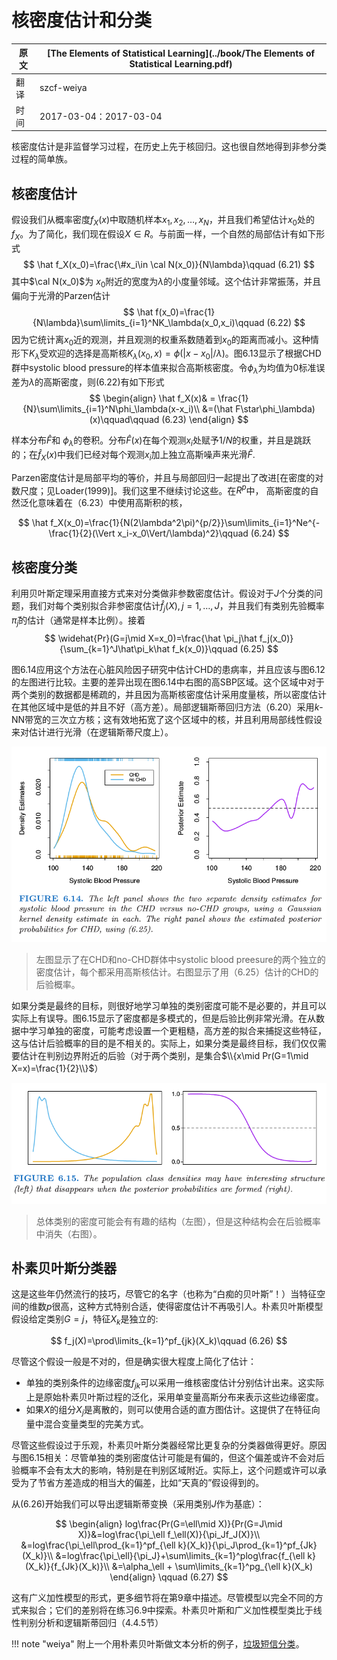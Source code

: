 # 核密度估计和分类

| 原文   | [The Elements of Statistical Learning](../book/The Elements of Statistical Learning.pdf) |
| ---- | ---------------------------------------- |
| 翻译   | szcf-weiya                               |
| 时间   | 2017-03-04：2017-03-04                    |

核密度估计是非监督学习过程，在历史上先于核回归。这也很自然地得到非参分类过程的简单族。

## 核密度估计
假设我们从概率密度$f_X(x)$中取随机样本$x_1,x_2,\ldots,x_N$，并且我们希望估计$x_0$处的$f_X$。为了简化，我们现在假设$X\in R$。与前面一样，一个自然的局部估计有如下形式
$$
\hat f_X(x_0)=\frac{\#x_i\in \cal N(x_0)}{N\lambda}\qquad (6.21)
$$
其中$\cal N(x_0)$为 $x_0$附近的宽度为$\lambda$的小度量邻域。这个估计非常振荡，并且偏向于光滑的Parzen估计
$$
\hat f(x_0)=\frac{1}{N\lambda}\sum\limits_{i=1}^NK_\lambda(x_0,x_i)\qquad (6.22)
$$
因为它统计离$x_0$近的观测，并且观测的权重系数随着到$x_0$的距离而减小。这种情形下$K_\lambda$受欢迎的选择是高斯核$K_\lambda(x_0,x)=\phi(\vert x-x_0\vert/\lambda)$。图6.13显示了根据CHD群中systolic blood pressure的样本值来拟合高斯核密度。令$\phi_\lambda$为均值为0标准误差为$\lambda$的高斯密度，则(6.22)有如下形式
$$
\begin{align}
\hat f_X(x)& = \frac{1}{N}\sum\limits_{i=1}^N\phi_\lambda(x-x_i)\\
&=(\hat F\star\phi_\lambda)(x)\qquad\qquad (6.23)
\end{align}
$$

样本分布$\hat F$和 $\phi_\lambda$的卷积。分布$\hat F(x)$在每个观测$x_i$处赋予$1/N$的权重，并且是跳跃的；在$\hat f_X(x)$中我们已经对每个观测$x_i$加上独立高斯噪声来光滑$\hat F$.

Parzen密度估计是局部平均的等价，并且与局部回归一起提出了改进[在密度的对数尺度；见Loader(1999)]。我们这里不继续讨论这些。在$R^p$中， 高斯密度的自然泛化意味着在（6.23）中使用高斯积的核，

$$
\hat f_X(x_0)=\frac{1}{N(2\lambda^2\pi)^{p/2}}\sum\limits_{i=1}^Ne^{-\frac{1}{2}(\Vert x_i-x_0\Vert/\lambda)^2}\qquad (6.24)
$$

## 核密度分类

利用贝叶斯定理采用直接方式来对分类做非参数密度估计。假设对于$J$个分类的问题，我们对每个类别拟合非参密度估计$\hat f_j(X),j=1,\ldots,J$，并且我们有类别先验概率$\hat \pi_j$的估计（通常是样本比例）。接着
$$
\widehat{Pr}(G=j\mid X=x_0)=\frac{\hat \pi_j\hat f_j(x_0)}{\sum_{k=1}^J\hat\pi_k\hat f_k(x_0)}\qquad (6.25)
$$

图6.14应用这个方法在心脏风险因子研究中估计CHD的患病率，并且应该与图6.12的左图进行比较。主要的差异出现在图6.14中右图的高SBP区域。这个区域中对于两个类别的数据都是稀疏的，并且因为高斯核密度估计采用度量核，所以密度估计在其他区域中是低的并且不好（高方差）。局部逻辑斯蒂回归方法（6.20）采用$k$-NN带宽的三次立方核；这有效地拓宽了这个区域中的核，并且利用局部线性假设来对估计进行光滑（在逻辑斯蒂尺度上）。

![](../img/06/fig6.14.png)

> 左图显示了在CHD和no-CHD群体中systolic blood preesure的两个独立的密度估计，每个都采用高斯核估计。右图显示了用（6.25）估计的CHD的后验概率。

如果分类是最终的目标，则很好地学习单独的类别密度可能不是必要的，并且可以实际上有误导。图6.15显示了密度都是多模式的，但是后验比例非常光滑。在从数据中学习单独的密度，可能考虑设置一个更粗糙，高方差的拟合来捕捉这些特征，这与估计后验概率的目的是不相关的。实际上，如果分类是最终目标，我们仅仅需要估计在判别边界附近的后验（对于两个类别，是集合$\\{x\mid Pr(G=1\mid X=x)=\frac{1}{2}\\}$）

![](../img/06/fig6.15.png)

> 总体类别的密度可能会有有趣的结构（左图），但是这种结构会在后验概率中消失（右图）。

## 朴素贝叶斯分类器

这是这些年仍然流行的技巧，尽管它的名字（也称为“白痴的贝叶斯”！）当特征空间的维数$p$很高，这种方式特别合适，使得密度估计不再吸引人。朴素贝叶斯模型假设给定类别$G=j$，特征$X_k$是独立的:

$$
f_j(X)=\prod\limits_{k=1}^pf_{jk}(X_k)\qquad (6.26)
$$

尽管这个假设一般是不对的，但是确实很大程度上简化了估计：

- 单独的类别条件的边缘密度$f_{jk}$可以采用一维核密度估计分别估计出来。这实际上是原始朴素贝叶斯过程的泛化，采用单变量高斯分布来表示这些边缘密度。
- 如果$X$的组分$X_j$是离散的，则可以使用合适的直方图估计。这提供了在特征向量中混合变量类型的完美方式。

尽管这些假设过于乐观，朴素贝叶斯分类器经常比更复杂的分类器做得更好。原因与图6.15相关：尽管单独的类别密度估计可能是有偏的，但这个偏差或许不会对后验概率不会有太大的影响，特别是在判别区域附近。实际上，这个问题或许可以承受为了节省方差造成的相当大的偏差，比如“天真的”假设得到的。

从(6.26)开始我们可以导出逻辑斯蒂变换（采用类别$J$作为基底）：

$$
\begin{align}
log\frac{Pr(G=\ell\mid X)}{Pr(G=J\mid X)}&=log\frac{\pi_\ell f_\ell(X)}{\pi_Jf_J(X)}\\
&=log\frac{\pi_\ell\prod_{k=1}^pf_{\ell k}(X_k)}{\pi_J\prod_{k=1}^pf_{Jk}(X_k)}\\
&=log\frac{\pi_\ell}{\pi_J}+\sum\limits_{k=1}^plog\frac{f_{\ell k}(X_k)}{f_{Jk}(X_k)}\\
&=\alpha_\ell + \sum\limits_{k=1}^pg_{\ell k}(X_k)
\end{align}
\qquad (6.27)
$$

这有广义加性模型的形式，更多细节将在第9章中描述。尽管模型以完全不同的方式来拟合；它们的差别将在练习6.9中探索。朴素贝叶斯和广义加性模型类比于线性判别分析和逻辑斯蒂回归（4.4.5节）

!!! note "weiya"
    附上一个用朴素贝叶斯做文本分析的例子，[垃圾短信分类](https://github.com/szcf-weiya/ESL-CN/tree/master/code/NaiveBayes)。
